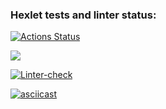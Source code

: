 ### Hexlet tests and linter status:
[![Actions Status](https://github.com/CerberStrix/frontend-project-lvl1/workflows/hexlet-check/badge.svg)](https://github.com/CerberStrix/frontend-project-lvl1/actions)

<a href="https://codeclimate.com/github/codeclimate/codeclimate/maintainability"><img src="https://api.codeclimate.com/v1/badges/a99a88d28ad37a79dbf6/maintainability" /></a>

[![Linter-check](https://github.com/CerberStrix/frontend-project-lvl1/actions/workflows/linter-check.yml/badge.svg)](https://github.com/CerberStrix/frontend-project-lvl1/actions/workflows/linter-check.yml)

[![asciicast](https://asciinema.org/a/TvCzLwLexJ9rsbVdFR0rQFbYo.svg)](https://asciinema.org/a/TvCzLwLexJ9rsbVdFR0rQFbYo)
